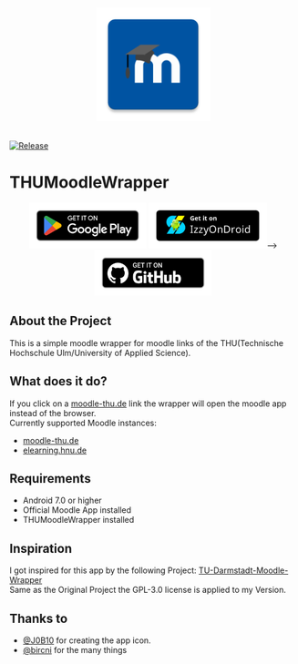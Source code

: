 <div align="center">
  <img width="200" src="./docs/assets/logo.png">
  <br><br>
</div>

[![Release](https://img.shields.io/github/v/release/wolfwarrior666/THUMoodleWrapper?include_prereleases&style=plastic)]( https://github.com/wolfwarrior666/THUMoodleWrapper/releases)

# THUMoodleWrapper

<div align="center">
<a href='https://play.google.com/store/apps/details?id=de.wolfwarrior.thu_moodle_wrapper'><img alt='Get it on Google Play' src='./docs/assets/badges/badge_googleplay.png' height='80px'/></a>
<!== <a href='https://apt.izzysoft.de/fdroid/index/apk/development.parkenulm'><img alt='Get it on IzzyOnDroid' src='./docs/assets/badges/badge_izzyondroid.png' height='80px'/></a>-->
<a href='https://github.com/wolfwarrior666/THUMoodleWrapper/releases/latest'><img alt='Get it on Github' src='./docs/assets/badges/badge_github.png' height='80px'/></a>
</div>

## About the Project

This is a simple moodle wrapper for moodle links of the THU(Technische Hochschule Ulm/University of Applied Science).

## What does it do?

If you click on a [moodle-thu.de](https://moodle-thu.de) link the wrapper will open the moodle app instead of the browser. </br>
Currently supported Moodle instances:

- [moodle-thu.de](https://moodle-thu.de)
- [elearning.hnu.de](https://elearning.hnu.de)

## Requirements

- Android 7.0 or higher
- Official Moodle App installed
- THUMoodleWrapper installed

## Inspiration

I got inspired for this app by the following Project: [TU-Darmstadt-Moodle-Wrapper](https://github.com/JonasBernard/TU-Darmstadt-Moodle-Wrapper)  
Same as the Original Project the GPL-3.0 license is applied to my Version.

## Thanks to

- [@J0B10](https://github.com/J0B10) for creating the app icon.
- [@bircni](https://github.com/bircni) for the many things

